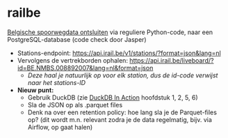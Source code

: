 # railbe


[Belgische spoorwegdata ontsluiten](https://docs.irail.be/) via reguliere Python-code, naar een PostgreSQL-database (code check door Jasper)

- Stations-endpoint: https://api.irail.be/v1/stations/?format=json&lang=nl
- Vervolgens de vertrekborden ophalen: https://api.irail.be/liveboard/?id=BE.NMBS.008892007&lang=nl&format=json
    - *Deze haal je natuurlijk op voor elk station, dus de id-code verwijst naar het stations-ID*
- **Nieuw punt:**
    - Gebruik DuckDB (zie [DuckDB In Action](https://www.notion.so/DuckDB-In-Action-1347017c398580629eabdcc8e0019a3a?pvs=21) hoofdstuk 1, 2, 5, 6)
    - Sla de JSON op als .parquet files
    - Denk na over een retention policy: hoe lang sla je de Parquet-files op? (dit wordt m.n. relevant zodra je de data regelmatig, bijv. via Airflow, op gaat halen)

